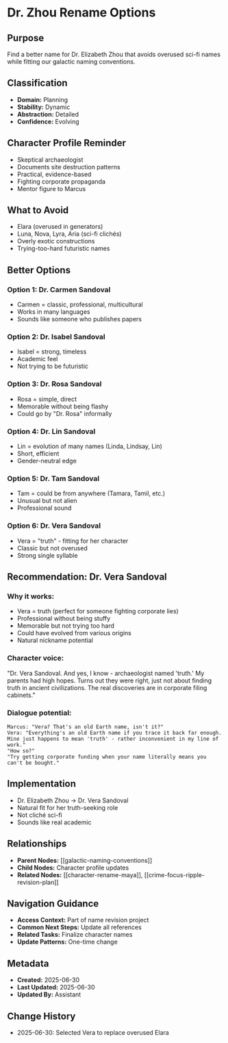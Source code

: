 # Dr. Zhou Rename Options

## Purpose
Find a better name for Dr. Elizabeth Zhou that avoids overused sci-fi names while fitting our galactic naming conventions.

## Classification
- **Domain:** Planning
- **Stability:** Dynamic
- **Abstraction:** Detailed
- **Confidence:** Evolving

## Character Profile Reminder
- Skeptical archaeologist
- Documents site destruction patterns
- Practical, evidence-based
- Fighting corporate propaganda
- Mentor figure to Marcus

## What to Avoid
- Elara (overused in generators)
- Luna, Nova, Lyra, Aria (sci-fi clichés)
- Overly exotic constructions
- Trying-too-hard futuristic names

## Better Options

### Option 1: **Dr. Carmen Sandoval**
- Carmen = classic, professional, multicultural
- Works in many languages
- Sounds like someone who publishes papers

### Option 2: **Dr. Isabel Sandoval**
- Isabel = strong, timeless
- Academic feel
- Not trying to be futuristic

### Option 3: **Dr. Rosa Sandoval**
- Rosa = simple, direct
- Memorable without being flashy
- Could go by "Dr. Rosa" informally

### Option 4: **Dr. Lin Sandoval**
- Lin = evolution of many names (Linda, Lindsay, Lin)
- Short, efficient
- Gender-neutral edge

### Option 5: **Dr. Tam Sandoval**
- Tam = could be from anywhere (Tamara, Tamil, etc.)
- Unusual but not alien
- Professional sound

### Option 6: **Dr. Vera Sandoval**
- Vera = "truth" - fitting for her character
- Classic but not overused
- Strong single syllable

## Recommendation: **Dr. Vera Sandoval**

### Why it works:
- Vera = truth (perfect for someone fighting corporate lies)
- Professional without being stuffy
- Memorable but not trying too hard
- Could have evolved from various origins
- Natural nickname potential

### Character voice:
"Dr. Vera Sandoval. And yes, I know - archaeologist named 'truth.' My parents had high hopes. Turns out they were right, just not about finding truth in ancient civilizations. The real discoveries are in corporate filing cabinets."

### Dialogue potential:
```
Marcus: "Vera? That's an old Earth name, isn't it?"
Vera: "Everything's an old Earth name if you trace it back far enough. Mine just happens to mean 'truth' - rather inconvenient in my line of work."
"How so?"
"Try getting corporate funding when your name literally means you can't be bought."
```

## Implementation
- Dr. Elizabeth Zhou → Dr. Vera Sandoval
- Natural fit for her truth-seeking role
- Not cliché sci-fi
- Sounds like real academic

## Relationships
- **Parent Nodes:** [[galactic-naming-conventions]]
- **Child Nodes:** Character profile updates
- **Related Nodes:** [[character-rename-maya]], [[crime-focus-ripple-revision-plan]]

## Navigation Guidance
- **Access Context:** Part of name revision project
- **Common Next Steps:** Update all references
- **Related Tasks:** Finalize character names
- **Update Patterns:** One-time change

## Metadata
- **Created:** 2025-06-30
- **Last Updated:** 2025-06-30
- **Updated By:** Assistant

## Change History
- 2025-06-30: Selected Vera to replace overused Elara
